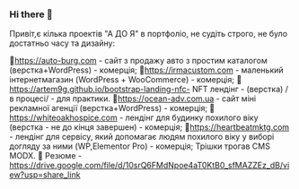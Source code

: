 ### Hi there 👋
Привіт,є кілька проектів "А ДО Я" в портфоліо, не
судіть строго, не було достатньо часу та дизайну:

🌳https://auto-burg.com - сайт з продажу авто з простим каталогом (верстка+WordPress) - комерція;
🌳https://irmacustom.com - маленький інтернетмагазин (WordPress + WooCommerce) - комерція;
🌳https://artem9g.github.io/bootstrap-landing-nfc- NFT лендінг - (верстка) /в процесі/ - для практики.
🌳https://ocean-adv.com.ua - сайт міні рекламної агенції (верстка+WordPress) - комерція;
🌳https://whiteoakhospice.com - лендінг для будинку похилого віку (верстка - не до кінця завершен) - комерція;
🌳https://heartbeatmktg.com - лендінг для сервісу, який допомагає людям похилого віку у виборі догляду за ними (WP,Elementor Pro) - комерція;
  Трішки трогав CMS MODX.
🌱 Резюме - https://drive.google.com/file/d/10srQ6FMdNpoe4aT0KtB0_sfMAZZEz_dB/view?usp=share_link
<!--
**artem9g/artem9g** is a ✨ _special_ ✨ repository because its `README.md` (this file) appears on your GitHub profile.

Here are some ideas to get you started:

- 🔭 I’m currently working on ...
- 🌱 I’m currently learning ...
- 👯 I’m looking to collaborate on ...
- 🤔 I’m looking for help with ...
- 💬 Ask me about ...
- 📫 How to reach me: ...
- 😄 Pronouns: ...
- ⚡ Fun fact: ...
-->
